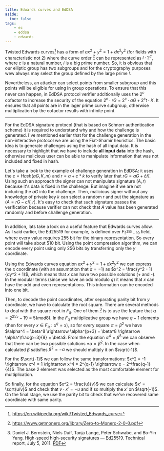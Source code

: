 ```yaml
---
title: Edwards curves and EdDSA
aside:
  toc: false
tags:
    - ec
    - eddsa
    - edwards
---
```


Twisted Edwards curves[^edwards-wiki] has a form of $ax^2 + y^2 = 1 +
dx^2y^2$ (for fields with characteristic not 2) where
the curve order [^zero-to-monero] can be represented as $l \cdot 2^c$,
where $c$ is a natural number, $l$ is a big prime number. So, it is obvious that our elliptic group has two
subgroups and for the cryptography purposes wew always may select the group defined by the large prime $l$.

Nevertheless, an attacker can select points from smaller subgroup and this points will be eligible for using in group
operations. To ensure that this never can happen, in EdDSA protocol verifier additionally uses the $2^c$ cofactor to
increase the security of the equation $2^c\cdot rG = 2^c\cdot aG + 2^c t \cdot K$. It ensures that all points are in
the lager prime curve subgroup, otherwise multiplication by the cofactor results with infinite point.

---
For the EdDSA signature protocol (that is based on Schnorr authentication scheme) it is required to understand why and
how the challenge is generated. I've mentioned earlier that for the challenge generation in the non-interactive protocol
we are using the Fiat-Shamir heuristics. The basic idea is to generate challenges using the hash of all input data. It
is necessary to highlight that we have to include __all input data__ into the hash, otherwise malicious user can be able
to manipulate information that was not included and fixed in hash.

Let's take a look to the example of challenge generation in EdDSA: it uses the $c = Hash(aG, K, m)$ and $r = a + c*
k$ to verify later that $rG = aG + \hat{c}K$. Using such an approach the signer can not manipulate signature $(A,
r)$ because it's data is fixed in the challenge. But imagine if we are not including the $aG$ into the challenge.
Then, malicious signer without any knowledge of private key $k$ can select a random $r$ and put the signature as $(
A = rG - cK, r)$. It's easy to check that such signature passes the verification because verifier can not check that
$A$ value has been generated randomly and before challenge generation.

---

In addition, lats take a look on a useful feature that Edwards curves allow. As I said
earlier, the Ed25519 for example, is defined over $F_{2^{255}-19}$ field, where every value requires 255 bit for the
binary representation. So every point will take about 510 bit. Using the point compression algorithm, we can encode
every point using only 256 bits by transferring only the $y$ coordinate.

Using the Edwards curves equation $ax^2 + y^2 = 1 + dx^2y^2$ we can express the $x$ coordinate (with an assumption
that $a = -1$) as $x^2 = \frac{y^2 - 1}{dy^2 + 1}$, which means that $x$ can have two possible solutions (+
and -). In the modular terms (since we have an odd modulo $q$) it means that $x$ can have the odd and even
representations. This information can be encoded into one bit.

Then, to decode the point coordinates, after separating parity bit from $y$ coordinate, we have to calculate the root
square. There are several methods to deal with the square root in
$F_q$. One of them [^Ed25519] is to use the feature that $q =
2^{255} - 19 \equiv 5 (mod 8)$. In the $F_q$ multiplicative group we have $q - 1$ elements (then for every $x \in
F_q: x^q = x$), so for every square $\alpha =
\beta^2$ we have $\alpha^4 = \beta^8 \rightarrow \alpha^{p+3} = \beta^8 \rightarrow \alpha^\frac{p+3}{8} = \beta$.
From the equation $\alpha^4 = \beta^8$ we can observe that there can be two possible solutions $\pm\alpha =
\beta^2$.
In the case when calculated $\beta$ satisfies $\beta^2 = -\alpha$ we should multiply it on $\sqrt{-1}$.

For the $\sqrt{-1}$ we can follow the same transformations: $x^2 = -1 \rightarrow x^4 = 1 \rightarrow x^4 = 2^{q-1}
\rightarrow x = 2^\frac{q-1}{4}$. The base $2$ element was selected as the most comfortable element for
multiplication.

So finally, for the equation $x^2 = \frac{u}{v}$ we can calculate $x' = \sqrt{u/v}$ and check that
$v\cdot x' = -u$ and if so multiply the $x'$ on $\sqrt{-1}$. On the final stage, we use the parity bit to check
that we've recovered same coordinate with same parity.

[^edwards-wiki]: https://en.wikipedia.org/wiki/Twisted_Edwards_curve

[^zero-to-monero]: https://www.getmonero.org/library/Zero-to-Monero-2-0-0.pdf

[^Ed25519]: Daniel J. Bernstein, Niels Duif, Tanja Lange, Peter Schwabe, and Bo-Yin Yang. High-speed high-security signatures — Ed25519. Technical report, July 5, 2011. [PDF](https://ed25519.cr.yp.to/ed25519-20110705.pdf)

